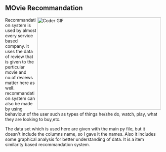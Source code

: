## MOvie Recommandation 

<img align="right" src="https://www.google.com/url?sa=i&url=https%3A%2F%2Fmedium.com%2F%40tomar.ankur287%2Fitem-item-collaborative-filtering-recommender-system-in-python-cf3c945fae1e&psig=AOvVaw3WR2zn2F_Si-cQXMydvbQC&ust=1602191407076000&source=images&cd=vfe&ved=0CAIQjRxqFwoTCOj_4_eyo-wCFQAAAAAdAAAAABAK" alt="Coder GIF" width="400" height="300">

Recommandation system is used by almost every service based company.
it uses the data of review that is given to the perticular movie and no.of reviews matter here as well.
recommandation system can also be made by using behaviour of the user such as types of things he/she do, watch, play, what they are looking to buy,etc.


The data set which is used here are given with the main py file, but it doesn't include the columns name, so I gave it the names.
Also it includes some graphical analysis for better understanding of data.
It is a item similarity based recommandation system.


